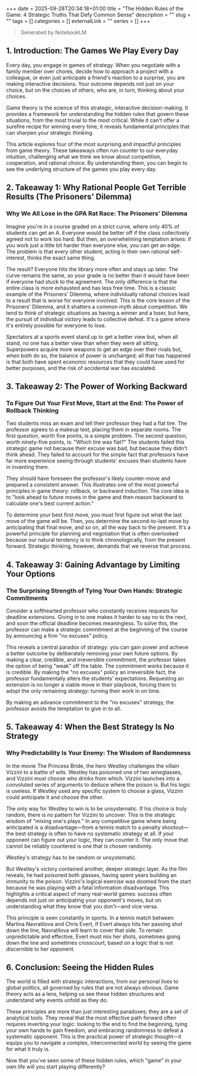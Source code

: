 +++ 
date = 2025-09-28T20:34:18+01:00
title = "The Hidden Rules of the Game: 4 Strategic Truths That Defy Common Sense"
description = ""
slug = "" 
tags = []
categories = []
externalLink = ""
series = []
+++

> Generated by NotebookLM

## 1. Introduction: The Games We Play Every Day

Every day, you engage in games of strategy. When you negotiate with a family member over chores, decide how to approach a project with a colleague, or even just anticipate a friend's reaction to a surprise, you are making interactive decisions. Your outcome depends not just on your choice, but on the choices of others, who are, in turn, thinking about your choices.

Game theory is the science of this strategic, interactive decision-making. It provides a framework for understanding the hidden rules that govern these situations, from the most trivial to the most critical. While it can't offer a surefire recipe for winning every time, it reveals fundamental principles that can sharpen your strategic thinking.

This article explores four of the most surprising and impactful principles from game theory. These takeaways often run counter to our everyday intuition, challenging what we think we know about competition, cooperation, and rational choice. By understanding them, you can begin to see the underlying structure of the games you play every day.

## 2. Takeaway 1: Why Rational People Get Terrible Results (The Prisoners' Dilemma)

### Why We All Lose in the GPA Rat Race: The Prisoners' Dilemma

Imagine you're in a course graded on a strict curve, where only 40% of students can get an A. Everyone would be better off if the class collectively agreed not to work too hard. But then, an overwhelming temptation arises: if you work just a little bit harder than everyone else, you can get an edge. The problem is that every other student, acting in their own rational self-interest, thinks the exact same thing.

The result? Everyone hits the library more often and stays up later. The curve remains the same, so your grade is no better than it would have been if everyone had stuck to the agreement. The only difference is that the entire class is more exhausted and has less free time. This is a classic example of the Prisoners' Dilemma, where individually rational choices lead to a result that is worse for everyone involved. This is the core lesson of the Prisoners' Dilemma, and it shatters a common myth about competition. We tend to think of strategic situations as having a winner and a loser, but here, the pursuit of individual victory leads to collective defeat. It's a game where it's entirely possible for everyone to lose.

Spectators at a sports event stand up to get a better view but, when all stand, no one has a better view than when they were all sitting. Superpowers acquire more weapons to get an edge over their rivals but, when both do so, the balance of power is unchanged; all that has happened is that both have spent economic resources that they could have used for better purposes, and the risk of accidental war has escalated.

## 3. Takeaway 2: The Power of Working Backward

### To Figure Out Your First Move, Start at the End: The Power of Rollback Thinking

Two students miss an exam and tell their professor they had a flat tire. The professor agrees to a makeup test, placing them in separate rooms. The first question, worth five points, is a simple problem. The second question, worth ninety-five points, is: "Which tire was flat?" The students failed this strategic game not because their excuse was bad, but because they didn't think ahead. They failed to account for the simple fact that professors have far more experience seeing through students' excuses than students have in inventing them.

They should have foreseen the professor's likely counter-move and prepared a consistent answer. This illustrates one of the most powerful principles in game theory: rollback, or backward induction. The core idea is to "look ahead to future moves in the game and then reason backward to calculate one's best current action."

To determine your best first move, you must first figure out what the last move of the game will be. Then, you determine the second-to-last move by anticipating that final move, and so on, all the way back to the present. It's a powerful principle for planning and negotiation that is often overlooked because our natural tendency is to think chronologically, from the present forward. Strategic thinking, however, demands that we reverse that process.

## 4. Takeaway 3: Gaining Advantage by Limiting Your Options

### The Surprising Strength of Tying Your Own Hands: Strategic Commitments

Consider a softhearted professor who constantly receives requests for deadline extensions. Giving in to one makes it harder to say no to the next, and soon the official deadline becomes meaningless. To solve this, the professor can make a strategic commitment at the beginning of the course by announcing a firm "no excuses" policy.

This reveals a central paradox of strategy: you can gain power and achieve a better outcome by deliberately removing your own future options. By making a clear, credible, and irreversible commitment, the professor takes the option of being "weak" off the table. The commitment works because it is credible. By making the "no excuses" policy an irreversible fact, the professor fundamentally alters the students' expectations. Requesting an extension is no longer a viable move in their playbook, forcing them to adopt the only remaining strategy: turning their work in on time.

By making an advance commitment to the "no excuses" strategy, the professor avoids the temptation to give in to all.

## 5. Takeaway 4: When the Best Strategy Is No Strategy

### Why Predictability Is Your Enemy: The Wisdom of Randomness

In the movie The Princess Bride, the hero Westley challenges the villain Vizzini to a battle of wits. Westley has poisoned one of two wineglasses, and Vizzini must choose who drinks from which. Vizzini launches into a convoluted series of arguments to deduce where the poison is. But his logic is useless. If Westley used any specific system to choose a glass, Vizzini could anticipate it and choose the other.

The only way for Westley to win is to be unsystematic. If his choice is truly random, there is no pattern for Vizzini to uncover. This is the strategic wisdom of "mixing one's plays." In any competitive game where being anticipated is a disadvantage—from a tennis match to a penalty shootout—the best strategy is often to have no systematic strategy at all. If your opponent can figure out your logic, they can counter it. The only move that cannot be reliably countered is one that is chosen randomly.

Westley's strategy has to be random or unsystematic.

But Westley's victory contained another, deeper strategic layer. As the film reveals, he had poisoned both glasses, having spent years building an immunity to the poison. Vizzini's logical exercise was doomed from the start because he was playing with a fatal information disadvantage. This highlights a critical aspect of many real-world games: success often depends not just on anticipating your opponent's moves, but on understanding what they know that you don't—and vice versa.

This principle is seen constantly in sports. In a tennis match between Martina Navratilova and Chris Evert, if Evert always hits her passing shot down the line, Navratilova will learn to cover that side. To remain unpredictable and effective, Evert must mix her shots, sometimes going down the line and sometimes crosscourt, based on a logic that is not discernible to her opponent.

## 6. Conclusion: Seeing the Hidden Rules

The world is filled with strategic interactions, from our personal lives to global politics, all governed by rules that are not always obvious. Game theory acts as a lens, helping us see these hidden structures and understand why events unfold as they do.

These principles are more than just interesting paradoxes; they are a set of analytical tools. They reveal that the most effective path forward often requires inverting your logic: looking to the end to find the beginning, tying your own hands to gain freedom, and embracing randomness to defeat a systematic opponent. This is the practical power of strategic thought—it equips you to navigate a complex, interconnected world by seeing the game for what it truly is.

Now that you've seen some of these hidden rules, which "game" in your own life will you start playing differently?